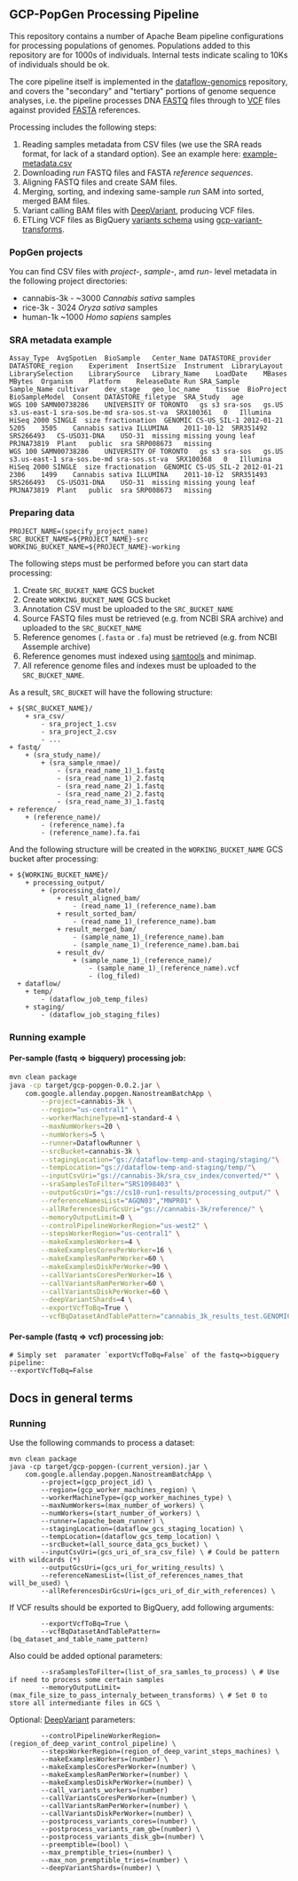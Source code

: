 ## GCP-PopGen Processing Pipeline

This repository contains a number of Apache Beam pipeline configurations for processing populations of genomes. Populations added to this repository are for 1000s of individuals. Internal tests indicate scaling to 10Ks of individuals should be ok.

The core pipeline itself is implemented in the [dataflow-genomics](https://github.com/allenday/dataflow-genomics) repository, and covers the "secondary" and "tertiary" portions of genome sequence analyses, i.e. the pipeline processes DNA [FASTQ](https://en.wikipedia.org/wiki/FASTQ_format) files through to [VCF](https://en.wikipedia.org/wiki/Variant_Call_Format) files against provided [FASTA](https://en.wikipedia.org/wiki/FASTA_format) references.

Processing includes the following steps:
1. Reading samples metadata from CSV files (we use the SRA reads format, for lack of a standard option). See an example here: [example-metadata.csv](doc/example-metadata.csv)
2. Downloading *run* FASTQ files and FASTA *reference sequences*.
3. Aligning FASTQ files and create SAM files.
4. Merging, sorting, and indexing same-sample *run* SAM into sorted, merged BAM files.
5. Variant calling BAM files with [DeepVariant](https://github.com/google/deepvariant), producing VCF files.
6. ETLing VCF files as BigQuery [variants schema](https://cloud.google.com/life-sciences/docs/how-tos/bigquery-variants-schema) using [gcp-variant-transforms](https://github.com/googlegenomics/gcp-variant-transforms).

### PopGen projects
You can find CSV files with *project-*, *sample-*, amd *run-* level metadata in the following project directories:
 - cannabis-3k - ~3000 _Cannabis sativa_ samples
 - rice-3k - 3024 _Oryza sativa_ samples
 - human-1k ~1000 _Homo sapiens_ samples

### SRA metadata example
```csv
Assay_Type	AvgSpotLen	BioSample	Center_Name	DATASTORE_provider	DATASTORE_region	Experiment	InsertSize	Instrument	LibraryLayout	LibrarySelection	LibrarySource	Library_Name	LoadDate	MBases	MBytes	Organism	Platform	ReleaseDate	Run	SRA_Sample	Sample_Name	cultivar	dev_stage	geo_loc_name	tissue	BioProject	BioSampleModel	Consent	DATASTORE_filetype	SRA_Study	age
WGS	100	SAMN00738286	UNIVERSITY OF TORONTO	gs s3 sra-sos	gs.US s3.us-east-1 sra-sos.be-md sra-sos.st-va	SRX100361	0	Illumina HiSeq 2000	SINGLE	size fractionation	GENOMIC	CS-US_SIL-1	2012-01-21	5205	3505	Cannabis sativa	ILLUMINA	2011-10-12	SRR351492	SRS266493	CS-USO31-DNA	USO-31	missing	missing	young leaf	PRJNA73819	Plant	public	sra	SRP008673	missing
WGS	100	SAMN00738286	UNIVERSITY OF TORONTO	gs s3 sra-sos	gs.US s3.us-east-1 sra-sos.be-md sra-sos.st-va	SRX100368	0	Illumina HiSeq 2000	SINGLE	size fractionation	GENOMIC	CS-US_SIL-2	2012-01-21	2306	1499	Cannabis sativa	ILLUMINA	2011-10-12	SRR351493	SRS266493	CS-USO31-DNA	USO-31	missing	missing	young leaf	PRJNA73819	Plant	public	sra	SRP008673	missing
```

### Preparing data

```
PROJECT_NAME=(specify_project_name)
SRC_BUCKET_NAME=${PROJECT_NAME}-src
WORKING_BUCKET_NAME=${PROJECT_NAME}-working
```
The following steps must be performed before you can start data processing: 
1. Create `SRC_BUCKET_NAME` GCS bucket
2. Create `WORKING_BUCKET_NAME` GCS bucket
3. Annotation CSV must be uploaded to the `SRC_BUCKET_NAME`
4. Source FASTQ files must be retrieved (e.g. from NCBI SRA archive) and uploaded to the `SRC_BUCKET_NAME`
5. Reference genomes (`.fasta` or `.fa`) must be retrieved (e.g. from NCBI Assemple archive)
6. Reference genomes must indexed using [samtools](http://samtools.sourceforge.net/) and minimap.
7. All reference genome files and indexes must be uploaded to the `SRC_BUCKET_NAME`. 

As a result, `SRC_BUCKET` will have the following structure:  
```lang-none
+ ${SRC_BUCKET_NAME}/
    + sra_csv/
        - sra_project_1.csv
        - sra_project_2.csv
        - ...
+ fastq/
    + (sra_study_name)/
        + (sra_sample_nmae)/
            - (sra_read_name_1)_1.fastq
            - (sra_read_name_1)_2.fastq
            - (sra_read_name_2)_1.fastq
            - (sra_read_name_2)_2.fastq
            - (sra_read_name_3)_1.fastq
+ reference/
    + (reference_name)/
        - (reference_name).fa
        - (reference_name).fa.fai
```

And the following structure will be created in the `WORKING_BUCKET_NAME` GCS bucket after processing:
```lang-none
+ ${WORKING_BUCKET_NAME}/
    + processing_output/
        + (processing_date)/
            + result_aligned_bam/
                - (read_name_1)_(reference_name).bam
            + result_sorted_bam/
                - (read_name_1)_(reference_name).bam
            + result_merged_bam/
                - (sample_name_1)_(reference_name).bam
                - (sample_name_1)_(reference_name).bam.bai
            + result_dv/
                + (sample_name_1)_(reference_name)/
                    - (sample_name_1)_(reference_name).vcf
                    - (log_filed)
  + dataflow/
    + temp/
        - (dataflow_job_temp_files)
    + staging/
        - (dataflow_job_staging_files)
```
### Running example

#### Per-sample (fastq => bigquery) processing job:
```bash
mvn clean package
java -cp target/gcp-popgen-0.0.2.jar \
    com.google.allenday.popgen.NanostreamBatchApp \
        --project=cannabis-3k \
        --region="us-central1" \
        --workerMachineType=n1-standard-4 \
        --maxNumWorkers=20 \
        --numWorkers=5 \
        --runner=DataflowRunner \
        --srcBucket=cannabis-3k \
        --stagingLocation="gs://dataflow-temp-and-staging/staging/"\
        --tempLocation="gs://dataflow-temp-and-staging/temp/"\
        --inputCsvUri="gs://cannabis-3k/sra_csv_index/converted/*" \
        --sraSamplesToFilter="SRS1098403" \
        --outputGcsUri="gs://cs10-run1-results/processing_output/" \
        --referenceNamesList="AGQN03","MNPR01" \
        --allReferencesDirGcsUri="gs://cannabis-3k/reference/" \
        --memoryOutputLimit=0 \
        --controlPipelineWorkerRegion="us-west2" \
        --stepsWorkerRegion="us-central1" \
        --makeExamplesWorkers=4 \
        --makeExamplesCoresPerWorker=16 \
        --makeExamplesRamPerWorker=60 \
        --makeExamplesDiskPerWorker=90 \
        --callVariantsCoresPerWorker=16 \
        --callVariantsRamPerWorker=60 \
        --callVariantsDiskPerWorker=60 \
        --deepVariantShards=4 \
        --exportVcfToBq=True \
        --vcfBqDatasetAndTablePattern="cannabis_3k_results_test.GENOMICS_VARIATIONS_%s"
```

#### Per-sample (fastq => vcf) processing job:
```
# Simply set  paramater `exportVcfToBq=False` of the fastq=>bigquery pipeline:
--exportVcfToBq=False
```

## Docs in general terms

### Running
Use the following commands to process a dataset:

```
mvn clean package
java -cp target/gcp-popgen-(current_version).jar \
    com.google.allenday.popgen.NanostreamBatchApp \
        --project=(gcp_project_id) \
        --region=(gcp_worker_machines_region) \
        --workerMachineType=(gcp_worker_machines_type) \
        --maxNumWorkers=(max_number_of_workers) \
        --numWorkers=(start_number_of_workers) \
        --runner=(apache_beam_runner) \
        --stagingLocation=(dataflow_gcs_staging_location) \
        --tempLocation=(dataflow_gcs_temp_location) \
        --srcBucket=(all_source_data_gcs_bucket) \
        --inputCsvUri=(gcs_uri_of_sra_csv_file) \ # Could be pattern with wildcards (*) 
        --outputGcsUri=(gcs_uri_for_writing_results) \
        --referenceNamesList=(list_of_references_names_that will_be_used) \
        --allReferencesDirGcsUri=(gcs_uri_of_dir_with_references) \
```
If VCF results should be exported to BigQuery, add following arguments:
```
        --exportVcfToBq=True \
        --vcfBqDatasetAndTablePattern=(bq_dataset_and_table_name_pattern)
```

Also could be added optional parameters:
```
        --sraSamplesToFilter=(list_of_sra_samles_to_process) \ # Use if need to process some certain samples
        --memoryOutputLimit=(max_file_size_to_pass_internaly_between_transforms) \ # Set 0 to store all intermediante files in GCS \
```

Optional: [DeepVariant](https://github.com/google/deepvariant) parameters:

```
        --controlPipelineWorkerRegion=(region_of_deep_varint_control_pipeline) \
        --stepsWorkerRegion=(region_of_deep_varint_steps_machines) \
        --makeExamplesWorkers=(number) \
        --makeExamplesCoresPerWorker=(number) \
        --makeExamplesRamPerWorker=(number) \
        --makeExamplesDiskPerWorker=(number) \
        --call_variants_workers=(number)
        --callVariantsCoresPerWorker=(number) \
        --callVariantsRamPerWorker=(number) \
        --callVariantsDiskPerWorker=(number) \
        --postprocess_variants_cores=(number) \
        --postprocess_variants_ram_gb=(number) \
        --postprocess_variants_disk_gb=(number) \
        --preemptible=(bool) \
        --max_premptible_tries=(number) \
        --max_non_premptible_tries=(number) \
        --deepVariantShards=(number) \
```
